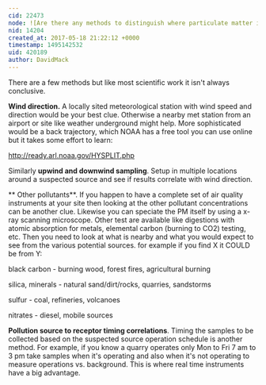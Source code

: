 ```yaml
---
cid: 22473
node: ![Are there any methods to distinguish where particulate matter in the air comes from?](../notes/stevie/05-17-2017/are-there-any-methods-to-distinguish-where-particulate-matter-in-the-air-comes-from)
nid: 14204
created_at: 2017-05-18 21:22:12 +0000
timestamp: 1495142532
uid: 420189
author: DavidMack
---
```


There are a few methods but like most scientific work it isn't always conclusive.

**Wind direction.**  A locally sited meteorological station with wind speed and direction would be your best clue.  Otherwise a nearby met station from an airport or site like weather underground might help.  More sophisticated would be a back trajectory, which NOAA has a free tool you can use online but it takes some effort to learn:

http://ready.arl.noaa.gov/HYSPLIT.php

Similarly **upwind and downwind sampling**.  Setup in multiple locations around a suspected source and see if results correlate with wind direction.

** Other pollutants**.  If you happen to have a complete set of air quality instruments at your site then looking at the other pollutant concentrations can be another clue.  Likewise you can speciate the PM itself by using a x-ray scanning microscope.  Other test are available like digestions with atomic absorption for metals, elemental carbon (burning to CO2) testing, etc.  Then you need to look at what is nearby and what you would expect to see from the various potential sources.  for example if you find X it COULD be from Y:

black carbon - burning wood, forest fires, agricultural burning

silica, minerals - natural sand/dirt/rocks, quarries, sandstorms

sulfur - coal, refineries, volcanoes 

nitrates - diesel, mobile sources

**Pollution source to receptor timing correlations**.  Timing the samples to be collected based on the suspected source operation schedule is another method.  For example, if you know a quarry operates only Mon to Fri 7 am to 3 pm take samples when it's operating and also when it's not operating to measure operations vs. background.  This is where real time instruments have a big advantage.



